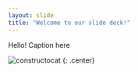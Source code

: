```yaml
---
layout: slide
title: "Welcome to our slide deck!"
---
```


Hello!
Caption here

![constructocat](https://octodex.github.com/images/constructocat2.jpg)
{: .center}
